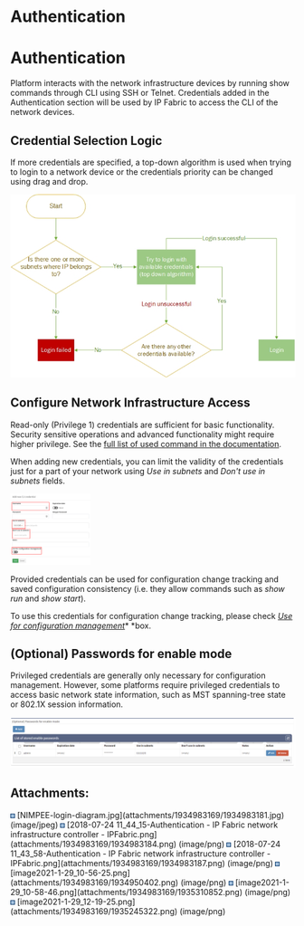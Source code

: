 # Authentication

# Authentication

Platform interacts with the network infrastructure devices by running
show commands through CLI using SSH or Telnet. Credentials added in the
Authentication section will be used by IP Fabric to access the CLI of
the network devices.

## Credential Selection Logic

If more credentials are specified, a top-down algorithm is used when
trying to login to a network device or the credentials priority can be
changed using drag and drop.  

<img src="attachments/1934983169/1934983181.jpg" class="image-left" loading="lazy" data-image-src="attachments/1934983169/1934983181.jpg" data-height="474" data-width="737" data-unresolved-comment-count="0" data-linked-resource-id="1934983181" data-linked-resource-version="1" data-linked-resource-type="attachment" data-linked-resource-default-alias="NIMPEE-login-diagram.jpg" data-base-url="https://ipfabric.atlassian.net/wiki" data-linked-resource-content-type="image/jpeg" data-linked-resource-container-id="1934983169" data-linked-resource-container-version="3" data-media-id="a1cac42b-ca9b-4725-aebd-2c776ed12181" data-media-type="file" />

## Configure Network Infrastructure Access

Read-only (Privilege 1) credentials are sufficient for basic
functionality. Security sensitive operations and advanced functionality
might require higher privilege. See the [full list of used command in
the documentation](Used_CLI_commands_for_Discovery).

When adding new credentials, you can limit the validity of the
credentials just for a part of your network using *Use in subnets*
and *Don't use in subnets* fields.

<img src="attachments/1934983169/1935310852.png?width=142" class="image-left" loading="lazy" data-image-src="attachments/1934983169/1935310852.png" data-height="531" data-width="600" data-unresolved-comment-count="0" data-linked-resource-id="1935310852" data-linked-resource-version="1" data-linked-resource-type="attachment" data-linked-resource-default-alias="image2021-1-29_10-58-46.png" data-base-url="https://ipfabric.atlassian.net/wiki" data-linked-resource-content-type="image/png" data-linked-resource-container-id="1934983169" data-linked-resource-container-version="3" data-media-id="319548af-0d3e-4faa-95e3-935203112205" data-media-type="file" width="142" />

Provided credentials can be used for configuration change tracking and
saved configuration consistency (i.e. they allow commands such as *show
run* and *show start*).

To use this credentials for configuration change tracking,
please check [*Use for configuration management*](Configuration)* *box.

## (Optional) Passwords for enable mode

Privileged credentials are generally only necessary for configuration
management. However, some platforms require privileged credentials to
access basic network state information, such as MST spanning-tree state
or 802.1X session information.

<img src="attachments/1934983169/1935245322.png?width=680" class="image-left" loading="lazy" data-image-src="attachments/1934983169/1935245322.png" data-height="272" data-width="1526" data-unresolved-comment-count="0" data-linked-resource-id="1935245322" data-linked-resource-version="1" data-linked-resource-type="attachment" data-linked-resource-default-alias="image2021-1-29_12-19-25.png" data-base-url="https://ipfabric.atlassian.net/wiki" data-linked-resource-content-type="image/png" data-linked-resource-container-id="1934983169" data-linked-resource-container-version="3" data-media-id="ff9cd67c-09e6-40f2-b6a9-3e301f30cad8" data-media-type="file" width="680" />

  

<div class="pageSectionHeader">

## Attachments:

</div>

<div class="greybox" align="left">

<img src="images/icons/bullet_blue.gif" width="8" height="8" />
[NIMPEE-login-diagram.jpg](attachments/1934983169/1934983181.jpg)
(image/jpeg)  
<img src="images/icons/bullet_blue.gif" width="8" height="8" />
[2018-07-24 11_44_15-Authentication - IP Fabric network infrastructure
controller - IPFabric.png](attachments/1934983169/1934983184.png)
(image/png)  
<img src="images/icons/bullet_blue.gif" width="8" height="8" />
[2018-07-24 11_43_58-Authentication - IP Fabric network infrastructure
controller - IPFabric.png](attachments/1934983169/1934983187.png)
(image/png)  
<img src="images/icons/bullet_blue.gif" width="8" height="8" />
[image2021-1-29_10-56-25.png](attachments/1934983169/1934950402.png)
(image/png)  
<img src="images/icons/bullet_blue.gif" width="8" height="8" />
[image2021-1-29_10-58-46.png](attachments/1934983169/1935310852.png)
(image/png)  
<img src="images/icons/bullet_blue.gif" width="8" height="8" />
[image2021-1-29_12-19-25.png](attachments/1934983169/1935245322.png)
(image/png)  

</div>

